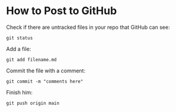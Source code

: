 # How to Post to GitHub

Check if there are untracked files in your repo that GitHub can see:

`git status`

Add a file:

`git add filename.md`

Commit the file with a comment:

`git commit -m "comments here"`

Finish him:

`git push origin main`


